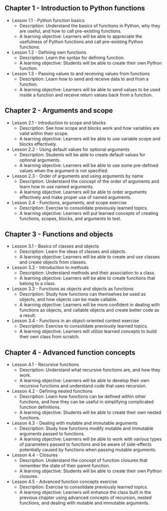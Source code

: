 ## Chapter 1 - Introduction to Python functions
   * Lesson 1.1 - Python function basics
     * Description: Understand the basics of functions in Python, why they are useful, and how to call pre-existing functions.
     * A learning objective: Learners will be able to appreciate the usefulness of Python functions and call pre-existing Python functions.
   * Lesson 1.2 - Defining own functions
     * Description: Learn the syntax for defining 
     function.
     * A learning objective: Students will be able to create their own Python function.
   * Lesson 1.3 - Passing values to and receiving values from functions
     * Description: Learn how to send and receive data to and from a function.
     * A learning objective: Learners will be able to send values to be used inside a function and receive return values back from a function.
## Chapter 2 - Arguments and scope
   * Lesson 2.1 - Introduction to scope and blocks
     * Description: See how scope and blocks work and how variables are valid within their scope.
     * A learning objective: Learners will be able to use variable scope and blocks effectively.
   * Lesson 2.2 - Using default values for optional arguments
     * Description: Students will be able to create default values for optional arguments.
     * A learning objective: Learners will be able to use some pre-defined values when the argument is not specified.
   * Lesson 2.3 - Order of arguments and using arguments by name
     * Description: Understand the concept of the order of arguments and learn how to use named arguments.
     * A learning objective: Learners will be able to order arguments effectively and make proper use of named arguments.
   * Lesson 2.4 - Functions, arguments, and scope exercise
     * Description: Exercise to consolidate previously learned topics.
     * A learning objective: Learners will put learned concepts of creating functions, scopes, blocks, and arguments to test.
## Chapter 3 - Functions and objects
   * Lesson 3.1 - Basics of classes and objects
     * Description: Learn the ideas of classes and objects.
     * A learning objective: Learners will be able to create and use classes and create objects from classes.
   * Lesson 3.2 - Introduction to methods
     * Description: Understand methods and their association to a class.
     * A learning objective: Learners will be able to create functions that belong to a class.
   * Lesson 3.3 - Functions as objects and objects as functions
     * Description: Study how functions can themselves be used as objects, and how objects can be made callable.
     * A learning objective: Learners will be more confident in dealing with functions as objects, and callable objects and create better code as a result.
   * Lesson 3.4 - Functions in an object-oriented context exercise
     * Description: Exercise to consolidate previously learned topics.
     * A learning objective: Learners will utilize learned concepts to build their own class from scratch.
## Chapter 4 - Advanced function concepts
   * Lesson 4.1 - Recursive functions
     * Description: Understand what recursive functions are, and how they work.
     * A learning objective: Learners will be able to develop their own recursive functions and understand code that uses recursion.
   * Lesson 4.2 - Defining nested functions
     * Description: Learn how functions can be defined within other functions, and how they can be useful in simplifying complicated function definitions.
     * A learning objective: Students will be able to create their own nested functions.
   * Lesson 4.3 - Dealing with mutable and immutable arguments
     * Description: Study how functions modify mutable and immutable arguments passed to functions.
     * A learning objective: Learners will be able to work with various types of parameters passed to functions and be aware of side-effects potentially caused by functions when passing mutable arguments.
   * Lesson 4.4 - Closures
     * Description: Understand the concept of function closures that remember the state of their parent function.
     * A learning objective: Students will be able to create their own Python closures.
   * Lesson 4.5 - Advanced function concepts exercise
     * Description: Exercise to consolidate previously learned topics.
     * A learning objective: Learners will enhance the class built in the previous chapter using advanced concepts of recursion, nested functions, and dealing with mutable and immutable arguments.

